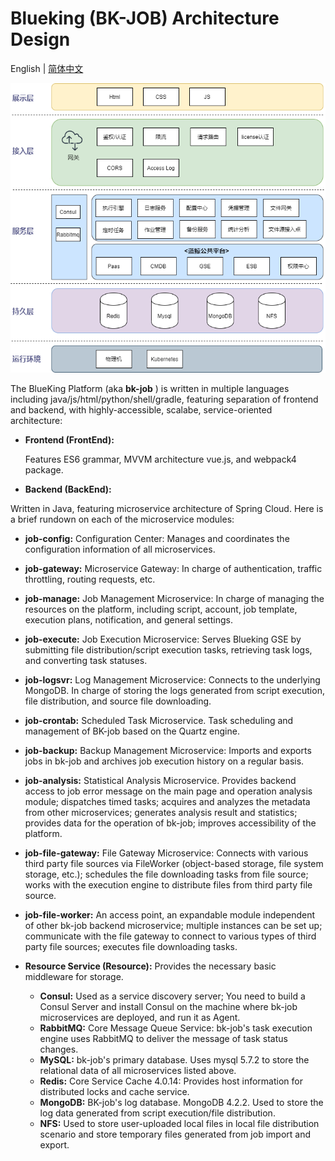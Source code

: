 ﻿# Blueking (BK-JOB) Architecture Design

English | [简体中文](architecture.md)

![Architecture](../resource/img/architecture.png)

The BlueKing Platform (aka **bk-job** ) is written in multiple languages including java/js/html/python/shell/gradle, featuring separation of frontend and backend, with highly-accessible, scalabe, service-oriented architecture:

- **Frontend (FrontEnd):**

  Features ES6 grammar, MVVM architecture vue.js, and webpack4 package.

- **Backend (BackEnd):** 

Written in Java, featuring microservice architecture of Spring Cloud. Here is a brief rundown on each of the microservice modules:

  - **job-config:** Configuration Center: Manages and coordinates the configuration information of all microservices.
  - **job-gateway:** Microservice Gateway: In charge of authentication, traffic throttling, routing requests, etc.
  - **job-manage:** Job Management Microservice: In charge of managing the resources on the platform, including script, account, job template, execution plans, notification, and general settings.
  - **job-execute:** Job Execution Microservice: Serves Blueking GSE by submitting file distribution/script execution tasks, retrieving task logs, and converting task statuses.
  - **job-logsvr:** Log Management Microservice: Connects to the underlying MongoDB. In charge of storing the logs generated from script execution, file distribution, and source file downloading.
  - **job-crontab:** Scheduled Task Microservice. Task scheduling and management of BK-job based on the Quartz engine.
  - **job-backup:** Backup Management Microservice: Imports and exports jobs in bk-job and archives job execution history on a regular basis.
  - **job-analysis:** Statistical Analysis Microservice. Provides backend access to job error message on the main page and operation analysis module; dispatches timed tasks; acquires and analyzes the metadata from other microservices; generates analysis result and statistics; provides data for the operation of bk-job; improves accessibility of the platform.
  - **job-file-gateway:** File Gateway Microservice: Connects with various third party file sources via FileWorker (object-based storage, file system storage, etc.); schedules the file downloading tasks from file source; works with the execution engine to distribute files from third party file source.
  - **job-file-worker:** An access point, an expandable module independent of other bk-job backend microservice; multiple instances can be set up; communicate with the file gateway to connect to various types of third party file sources; executes file downloading tasks.

- **Resource Service (Resource):** Provides the necessary basic middleware for storage.
    - **Consul:** Used as a service discovery server; You need to build a Consul Server and install Consul on the machine where bk-job microservices are deployed, and run it as Agent.
    - **RabbitMQ:** Core Message Queue Service: bk-job's task execution engine uses RabbitMQ to deliver the message of task status changes.
    - **MySQL:** bk-job's primary database. Uses mysql 5.7.2 to store the relational data of all microservices listed above.
    - **Redis:** Core Service Cache 4.0.14: Provides host information for distributed locks and cache service.
    - **MongoDB:**  BK-job's log database. MongoDB 4.2.2. Used to store the log data generated from script execution/file distribution.
    - **NFS:** Used to store user-uploaded local files in local file distribution scenario and store temporary files generated from job import and export.

